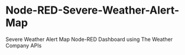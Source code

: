 # Node-RED-Severe-Weather-Alert-Map
Severe Weather Alert Map Node-RED Dashboard using The Weather Company APIs
